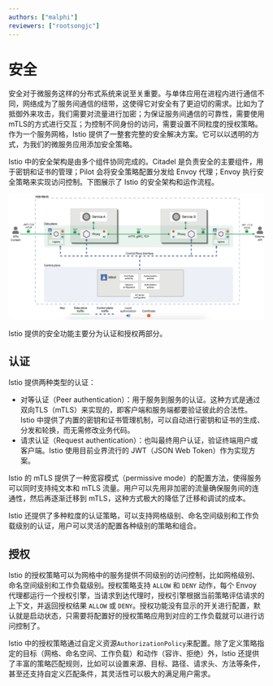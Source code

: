 ```yaml
---
authors: ["malphi"]
reviewers: ["rootsongjc"]
---
```


# 安全

安全对于微服务这样的分布式系统来说至关重要。与单体应用在进程内进行通信不同，网络成为了服务间通信的纽带，这使得它对安全有了更迫切的需求。比如为了抵御外来攻击，我们需要对流量进行加密；为保证服务间通信的可靠性，需要使用mTLS的方式进行交互；为控制不同身份的访问，需要设置不同粒度的授权策略。作为一个服务网格，Istio 提供了一整套完整的安全解决方案。它可以以透明的方式，为我们的微服务应用添加安全策略。

Istio 中的安全架构是由多个组件协同完成的。Citadel 是负责安全的主要组件，用于密钥和证书的管理；Pilot 会将安全策略配置分发给 Envoy 代理；Envoy 执行安全策略来实现访问控制。下图展示了 Istio 的安全架构和运作流程。

![安全架构（图片来自 Istio 官方网站）](../images/concept-security-arch.jpg)

Istio 提供的安全功能主要分为认证和授权两部分。

## 认证

Istio 提供两种类型的认证：

- 对等认证（Peer authentication）：用于服务到服务的认证。这种方式是通过双向TLS（mTLS）来实现的，即客户端和服务端都要验证彼此的合法性。Istio 中提供了内置的密钥和证书管理机制，可以自动进行密钥和证书的生成、分发和轮换，而无需修改业务代码。
- 请求认证（Request authentication）：也叫最终用户认证，验证终端用户或客户端。Istio 使用目前业界流行的 JWT（JSON Web Token）作为实现方案。

Istio 的 mTLS 提供了一种宽容模式（permissive mode）的配置方法，使得服务可以同时支持纯文本和 mTLS 流量。用户可以先用非加密的流量确保服务间的连通性，然后再逐渐迁移到 mTLS，这种方式极大的降低了迁移和调试的成本。

Istio 还提供了多种粒度的认证策略，可以支持网格级别、命名空间级别和工作负载级别的认证，用户可以灵活的配置各种级别的策略和组合。

## 授权

Istio 的授权策略可以为网格中的服务提供不同级别的访问控制，比如网格级别、命名空间级别和工作负载级别。授权策略支持 `ALLOW` 和 `DENY` 动作，每个 Envoy 代理都运行一个授权引擎，当请求到达代理时，授权引擎根据当前策略评估请求的上下文，并返回授权结果 `ALLOW` 或 `DENY`。授权功能没有显示的开关进行配置，默认就是启动状态，只需要将配置好的授权策略应用到对应的工作负载就可以进行访问控制了。

Istio 中的授权策略通过自定义资源`AuthorizationPolicy`来配置。除了定义策略指定的目标（网格、命名空间、工作负载）和动作（容许、拒绝）外，Istio 还提供了丰富的策略匹配规则，比如可以设置来源、目标、路径、请求头、方法等条件，甚至还支持自定义匹配条件，其灵活性可以极大的满足用户需求。


